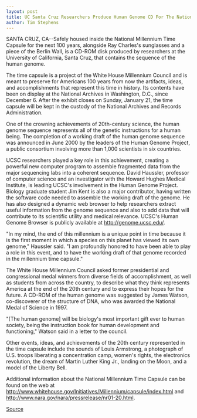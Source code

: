 ```yaml
---
layout: post
title: UC Santa Cruz Researchers Produce Human Genome CD For The National Millennium Time Capsule To Be Sealed Next Sunday
author: Tim Stephens
---
```


SANTA CRUZ, CA--Safely housed inside the National Millennium Time Capsule for the next 100 years, alongside Ray Charles's sunglasses and a piece of the Berlin Wall, is a CD-ROM disk produced by researchers at the University of California, Santa Cruz, that contains the sequence of the human genome.

The time capsule is a project of the White House Millennium Council and is meant to preserve for Americans 100 years from now the artifacts, ideas, and accomplishments that represent this time in history. Its contents have been on display at the National Archives in Washington, D.C., since December 6. After the exhibit closes on Sunday, January 21, the time capsule will be kept in the custody of the National Archives and Records Administration.

One of the crowning achievements of 20th-century science, the human genome sequence represents all of the genetic instructions for a human being. The completion of a working draft of the human genome sequence was announced in June 2000 by the leaders of the Human Genome Project, a public consortium involving more than 1,000 scientists in six countries.

UCSC researchers played a key role in this achievement, creating a powerful new computer program to assemble fragmented data from the major sequencing labs into a coherent sequence. David Haussler, professor of computer science and an investigator with the Howard Hughes Medical Institute, is leading UCSC's involvement in the Human Genome Project. Biology graduate student Jim Kent is also a major contributor, having written the software code needed to assemble the working draft of the genome. He has also designed a dynamic web browser to help researchers extract useful information from the genome sequence and also to add data that will contribute to its scientific utility and medical relevance. UCSC's Human Genome Browser is publicly available at <http://genome.ucsc.edu/>.

"In my mind, the end of this millennium is a unique point in time because it is the first moment in which a species on this planet has viewed its own genome," Haussler said. "I am profoundly honored to have been able to play a role in this event, and to have the working draft of that genome recorded in the millennium time capsule."

The White House Millennium Council asked former presidential and congressional medal winners from diverse fields of accomplishment, as well as students from across the country, to describe what they think represents America at the end of the 20th century and to express their hopes for the future. A CD-ROM of the human genome was suggested by James Watson, co-discoverer of the structure of DNA, who was awarded the National Medal of Science in 1997.

"[The human genome] will be biology's most important gift ever to human society, being the instruction book for human development and functioning," Watson said in a letter to the council.

Other events, ideas, and achievements of the 20th century represented in the time capsule include the sounds of Louis Armstrong, a photograph of U.S. troops liberating a concentration camp, women's rights, the electronics revolution, the dream of Martin Luther King Jr., landing on the Moon, and a model of the Liberty Bell.

Additional information about the National Millennium Time Capsule can be found on the web at <http://www.whitehouse.gov/Initiatives/Millennium/capsule/index.html> and <http://www.nara.gov/nara/pressrelease/nr01-20.html>.

[Source](http://www1.ucsc.edu/news_events/press_releases/archive/00-01/01-01/time_capsule.html "Permalink to UCSC Press Release:National Millennium Time Capsule")
